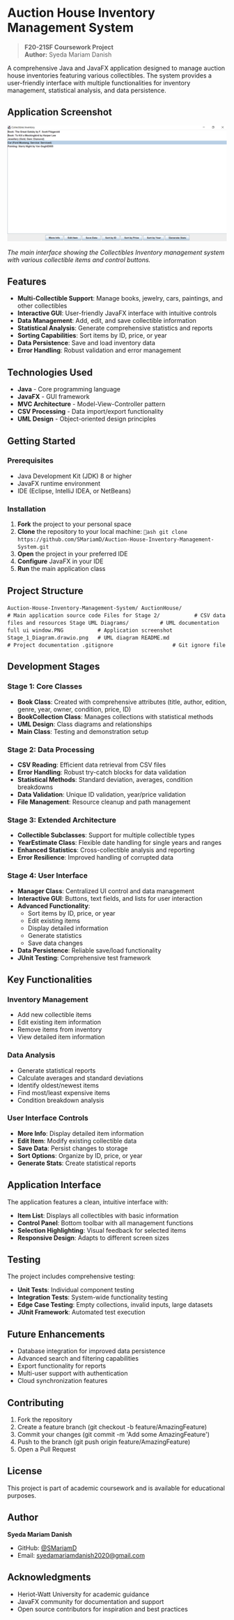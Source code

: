 ﻿# Auction House Inventory Management System

> **F20-21SF Coursework Project**  
> **Author:** Syeda Mariam Danish

A comprehensive Java and JavaFX application designed to manage auction house inventories featuring various collectibles. The system provides a user-friendly interface with multiple functionalities for inventory management, statistical analysis, and data persistence.

##  Application Screenshot

![Auction House Inventory Management System](full%20ui%20window.PNG)

*The main interface showing the Collectibles Inventory management system with various collectible items and control buttons.*

##  Features

- **Multi-Collectible Support**: Manage books, jewelry, cars, paintings, and other collectibles
- **Interactive GUI**: User-friendly JavaFX interface with intuitive controls
- **Data Management**: Add, edit, and save collectible information
- **Statistical Analysis**: Generate comprehensive statistics and reports
- **Sorting Capabilities**: Sort items by ID, price, or year
- **Data Persistence**: Save and load inventory data
- **Error Handling**: Robust validation and error management

##  Technologies Used

- **Java** - Core programming language
- **JavaFX** - GUI framework
- **MVC Architecture** - Model-View-Controller pattern
- **CSV Processing** - Data import/export functionality
- **UML Design** - Object-oriented design principles

##  Getting Started

### Prerequisites

- Java Development Kit (JDK) 8 or higher
- JavaFX runtime environment
- IDE (Eclipse, IntelliJ IDEA, or NetBeans)

### Installation

1. **Fork** the project to your personal space
2. **Clone** the repository to your local machine:
   `ash
   git clone https://github.com/SMariamD/Auction-House-Inventory-Management-System.git
   `
3. **Open** the project in your preferred IDE
4. **Configure** JavaFX in your IDE
5. **Run** the main application class

##  Project Structure

`
Auction-House-Inventory-Management-System/
 AuctionHouse/                 # Main application source code
 Files for Stage 2/           # CSV data files and resources
 Stage UML Diagrams/          # UML documentation
 full ui window.PNG           # Application screenshot
 Stage_1_Diagram.drawio.png   # UML diagram
 README.md                    # Project documentation
 .gitignore                   # Git ignore file
`

##  Development Stages

### Stage 1: Core Classes
- **Book Class**: Created with comprehensive attributes (title, author, edition, genre, year, owner, condition, price, ID)
- **BookCollection Class**: Manages collections with statistical methods
- **UML Design**: Class diagrams and relationships
- **Main Class**: Testing and demonstration setup

### Stage 2: Data Processing
- **CSV Reading**: Efficient data retrieval from CSV files
- **Error Handling**: Robust try-catch blocks for data validation
- **Statistical Methods**: Standard deviation, averages, condition breakdowns
- **Data Validation**: Unique ID validation, year/price validation
- **File Management**: Resource cleanup and path management

### Stage 3: Extended Architecture
- **Collectible Subclasses**: Support for multiple collectible types
- **YearEstimate Class**: Flexible date handling for single years and ranges
- **Enhanced Statistics**: Cross-collectible analysis and reporting
- **Error Resilience**: Improved handling of corrupted data

### Stage 4: User Interface
- **Manager Class**: Centralized UI control and data management
- **Interactive GUI**: Buttons, text fields, and lists for user interaction
- **Advanced Functionality**:
  - Sort items by ID, price, or year
  - Edit existing items
  - Display detailed information
  - Generate statistics
  - Save data changes
- **Data Persistence**: Reliable save/load functionality
- **JUnit Testing**: Comprehensive test framework

##  Key Functionalities

### Inventory Management
- Add new collectible items
- Edit existing item information
- Remove items from inventory
- View detailed item information

### Data Analysis
- Generate statistical reports
- Calculate averages and standard deviations
- Identify oldest/newest items
- Find most/least expensive items
- Condition breakdown analysis

### User Interface Controls
- **More Info**: Display detailed item information
- **Edit Item**: Modify existing collectible data
- **Save Data**: Persist changes to storage
- **Sort Options**: Organize by ID, price, or year
- **Generate Stats**: Create statistical reports

##  Application Interface

The application features a clean, intuitive interface with:
- **Item List**: Displays all collectibles with basic information
- **Control Panel**: Bottom toolbar with all management functions
- **Selection Highlighting**: Visual feedback for selected items
- **Responsive Design**: Adapts to different screen sizes

##  Testing

The project includes comprehensive testing:
- **Unit Tests**: Individual component testing
- **Integration Tests**: System-wide functionality testing
- **Edge Case Testing**: Empty collections, invalid inputs, large datasets
- **JUnit Framework**: Automated test execution

##  Future Enhancements

- Database integration for improved data persistence
- Advanced search and filtering capabilities
- Export functionality for reports
- Multi-user support with authentication
- Cloud synchronization features

##  Contributing

1. Fork the repository
2. Create a feature branch (git checkout -b feature/AmazingFeature)
3. Commit your changes (git commit -m 'Add some AmazingFeature')
4. Push to the branch (git push origin feature/AmazingFeature)
5. Open a Pull Request

##  License

This project is part of academic coursework and is available for educational purposes.

##  Author

**Syeda Mariam Danish**
- GitHub: [@SMariamD](https://github.com/SMariamD)
- Email: syedamariamdanish2020@gmail.com

##  Acknowledgments

- Heriot-Watt University for academic guidance
- JavaFX community for documentation and support
- Open source contributors for inspiration and best practices
